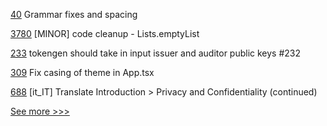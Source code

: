 
[40](https://github.com/hyperledger/iroha-2-docs/pull/40) Grammar fixes and spacing

[3780](https://github.com/hyperledger/besu/pull/3780) [MINOR] code cleanup - Lists.emptyList

[233](https://github.com/hyperledger-labs/fabric-token-sdk/pull/233) tokengen should take in input issuer and auditor public keys #232

[309](https://github.com/hyperledger/aries-mobile-agent-react-native/pull/309) Fix casing of theme in App.tsx

[688](https://github.com/hyperledger/fabric-docs-i18n/pull/688) [it_IT] Translate Introduction > Privacy and Confidentiality (continued)


[See more >>>](https://start-here.hyperledger.org/pull-requests)
